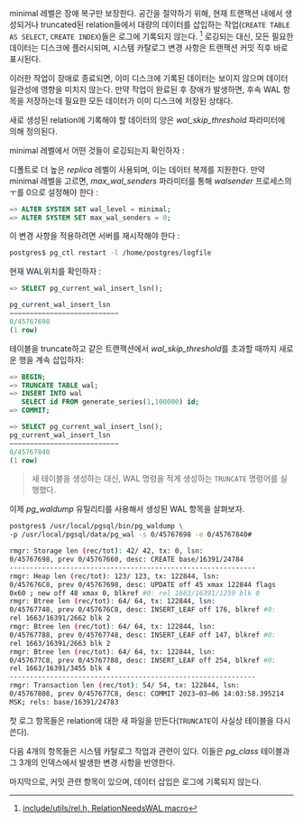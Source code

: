 minimal 레벨은 장애 복구만 보장한다. 공간을 절약하기 위해, 현재 트랜잭션 내에서 생성되거나 truncated된 relation들에서 대량의 데이터를 삽입하는 작업(`CREATE TABLE AS SELECT`, `CREATE INDEX`)들은 로그에 기록되지 않는다. [^1]
로깅되는 대신, 모든 필요한 데이터는 디스크에 플러시되며, 시스템 카탈로그 변경 사항은 트랜잭션 커밋 직후 바로 표시된다.

이러한 작업이 장애로 종료되면, 이미 디스크에 기록된 데이터는 보이지 않으며 데이터 일관성에 영향을 미치지 않는다. 만약 작업이 완료된 후 장애가 발생하면, 후속 WAL 항목을 저장하는데 필요한 모든 데이터가 이미 디스크에 저장된 상태다.

새로 생성된 relation에 기록해야 할 데이터의 양은 *wal_skip_threshold* 파라미터에 의해 정의된다.

minimal 레벨에서 어떤 것들이 로깅되는지 확인하자 : 

디폴트로 더 높은 *replica* 레벨이 사용되며, 이는 데이터 복제를 지원한다.
만약 minimal 레벨을 고르면, *max_wal_senders* 파라미터를 통해 *walsender* 프로세스의 ㅜ를 0으로 설정해야 한다 : 

```sql
=> ALTER SYSTEM SET wal_level = minimal;
=> ALTER SYSTEM SET max_wal_senders = 0;
```

이 변경 사항을 적용하려면 서버를 재시작해야 한다 : 

```bash
postgres$ pg_ctl restart -l /home/postgres/logfile
```

현재 WAL위치를 확인하자 : 
```sql
=> SELECT pg_current_wal_insert_lsn();

pg_current_wal_insert_lsn
−−−−−−−−−−−−−−−−−−−−−−−−−−−
0/45767698
(1 row)
```

테이블을 truncate하고 같은 트랜잭션에서 *wal_skip_threshold*를 초과할 때까지 새로운 행을 계속 삽입하자:

```sql
=> BEGIN;
=> TRUNCATE TABLE wal;
=> INSERT INTO wal
   SELECT id FROM generate_series(1,100000) id;
=> COMMIT;

=> SELECT pg_current_wal_insert_lsn();
pg_current_wal_insert_lsn
−−−−−−−−−−−−−−−−−−−−−−−−−−−
0/45767840
(1 row)
```

>새 테이블을  생성하는 대신, WAL 명령을 적게 생성하는 `TRUNCATE` 명령어를 실행했다.

이제 *pg_waldump* 유틸리티를 사용해서 생성된 WAL 항목을 살펴보자.

```bash
postgres$ /usr/local/pgsql/bin/pg_waldump \
-p /usr/local/pgsql/data/pg_wal -s 0/45767698 -e 0/45767840#

rmgr: Storage len (rec/tot): 42/ 42, tx: 0, lsn:
0/45767698, prev 0/45767660, desc: CREATE base/16391/24784
-------------------------------------------------------------
rmgr: Heap len (rec/tot): 123/ 123, tx: 122844, lsn:
0/457676C8, prev 0/45767698, desc: UPDATE off 45 xmax 122844 flags
0x60 ; new off 48 xmax 0, blkref #0: rel 1663/16391/1259 blk 0
rmgr: Btree len (rec/tot): 64/ 64, tx: 122844, lsn:
0/45767748, prev 0/457676C8, desc: INSERT_LEAF off 176, blkref #0:
rel 1663/16391/2662 blk 2
rmgr: Btree len (rec/tot): 64/ 64, tx: 122844, lsn:
0/45767788, prev 0/45767748, desc: INSERT_LEAF off 147, blkref #0:
rel 1663/16391/2663 blk 2
rmgr: Btree len (rec/tot): 64/ 64, tx: 122844, lsn:
0/457677C8, prev 0/45767788, desc: INSERT_LEAF off 254, blkref #0:
rel 1663/16391/3455 blk 4
-------------------------------------------------------------
rmgr: Transaction len (rec/tot): 54/ 54, tx: 122844, lsn:
0/45767808, prev 0/457677C8, desc: COMMIT 2023−03−06 14:03:58.395214
MSK; rels: base/16391/24783
```

첫 로그 항목들은 relation에 대한 새 파일을 만든다(`TRUNCATE`이 사실상 테이블을 다시 쓴다).

다음 4개의 항목들은 시스템 카탈로그 작업과 관련이 있다. 이들은 *pg_class* 테이블과 그 3개의 인덱스에서 발생한 변경 사항을 반영한다. 

마지막으로, 커밋 관련 항목이 있으며, 데이터 삽입은 로그에 기록되지 않는다.



[^1]:[include/utils/rel.h, RelationNeedsWAL macro](https://git.postgresql.org/gitweb/?p=postgresql.git;a=blob;f=src/include/utils/rel.h;hb=REL_14_STABLE)